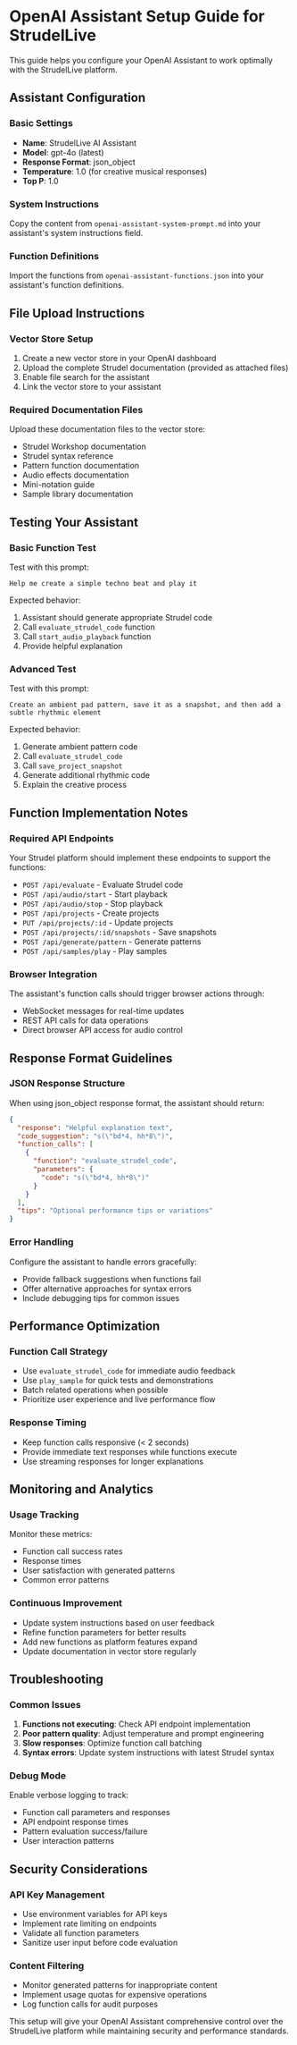 # OpenAI Assistant Setup Guide for StrudelLive

This guide helps you configure your OpenAI Assistant to work optimally with the StrudelLive platform.

## Assistant Configuration

### Basic Settings
- **Name**: StrudelLive AI Assistant
- **Model**: gpt-4o (latest)
- **Response Format**: json_object
- **Temperature**: 1.0 (for creative musical responses)
- **Top P**: 1.0

### System Instructions
Copy the content from `openai-assistant-system-prompt.md` into your assistant's system instructions field.

### Function Definitions
Import the functions from `openai-assistant-functions.json` into your assistant's function definitions.

## File Upload Instructions

### Vector Store Setup
1. Create a new vector store in your OpenAI dashboard
2. Upload the complete Strudel documentation (provided as attached files)
3. Enable file search for the assistant
4. Link the vector store to your assistant

### Required Documentation Files
Upload these documentation files to the vector store:
- Strudel Workshop documentation
- Strudel syntax reference
- Pattern function documentation
- Audio effects documentation
- Mini-notation guide
- Sample library documentation

## Testing Your Assistant

### Basic Function Test
Test with this prompt:
```
Help me create a simple techno beat and play it
```

Expected behavior:
1. Assistant should generate appropriate Strudel code
2. Call `evaluate_strudel_code` function
3. Call `start_audio_playback` function
4. Provide helpful explanation

### Advanced Test
Test with this prompt:
```
Create an ambient pad pattern, save it as a snapshot, and then add a subtle rhythmic element
```

Expected behavior:
1. Generate ambient pattern code
2. Call `evaluate_strudel_code`
3. Call `save_project_snapshot`
4. Generate additional rhythmic code
5. Explain the creative process

## Function Implementation Notes

### Required API Endpoints
Your Strudel platform should implement these endpoints to support the functions:

- `POST /api/evaluate` - Evaluate Strudel code
- `POST /api/audio/start` - Start playback
- `POST /api/audio/stop` - Stop playback
- `POST /api/projects` - Create projects
- `PUT /api/projects/:id` - Update projects
- `POST /api/projects/:id/snapshots` - Save snapshots
- `POST /api/generate/pattern` - Generate patterns
- `POST /api/samples/play` - Play samples

### Browser Integration
The assistant's function calls should trigger browser actions through:
- WebSocket messages for real-time updates
- REST API calls for data operations
- Direct browser API access for audio control

## Response Format Guidelines

### JSON Response Structure
When using json_object response format, the assistant should return:

```json
{
  "response": "Helpful explanation text",
  "code_suggestion": "s(\"bd*4, hh*8\")",
  "function_calls": [
    {
      "function": "evaluate_strudel_code",
      "parameters": {
        "code": "s(\"bd*4, hh*8\")"
      }
    }
  ],
  "tips": "Optional performance tips or variations"
}
```

### Error Handling
Configure the assistant to handle errors gracefully:
- Provide fallback suggestions when functions fail
- Offer alternative approaches for syntax errors
- Include debugging tips for common issues

## Performance Optimization

### Function Call Strategy
- Use `evaluate_strudel_code` for immediate audio feedback
- Use `play_sample` for quick tests and demonstrations
- Batch related operations when possible
- Prioritize user experience and live performance flow

### Response Timing
- Keep function calls responsive (< 2 seconds)
- Provide immediate text responses while functions execute
- Use streaming responses for longer explanations

## Monitoring and Analytics

### Usage Tracking
Monitor these metrics:
- Function call success rates
- Response times
- User satisfaction with generated patterns
- Common error patterns

### Continuous Improvement
- Update system instructions based on user feedback
- Refine function parameters for better results
- Add new functions as platform features expand
- Update documentation in vector store regularly

## Troubleshooting

### Common Issues
1. **Functions not executing**: Check API endpoint implementation
2. **Poor pattern quality**: Adjust temperature and prompt engineering
3. **Slow responses**: Optimize function call batching
4. **Syntax errors**: Update system instructions with latest Strudel syntax

### Debug Mode
Enable verbose logging to track:
- Function call parameters and responses
- API endpoint response times
- Pattern evaluation success/failure
- User interaction patterns

## Security Considerations

### API Key Management
- Use environment variables for API keys
- Implement rate limiting on endpoints
- Validate all function parameters
- Sanitize user input before code evaluation

### Content Filtering
- Monitor generated patterns for inappropriate content
- Implement usage quotas for expensive operations
- Log function calls for audit purposes

This setup will give your OpenAI Assistant comprehensive control over the StrudelLive platform while maintaining security and performance standards.
